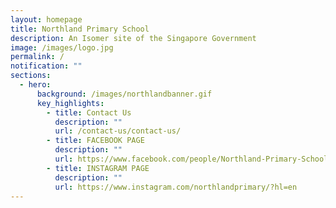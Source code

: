 ```yaml
---
layout: homepage
title: Northland Primary School
description: An Isomer site of the Singapore Government
image: /images/logo.jpg
permalink: /
notification: ""
sections:
  - hero:
      background: /images/northlandbanner.gif
      key_highlights:
        - title: Contact Us
          description: ""
          url: /contact-us/contact-us/
        - title: FACEBOOK PAGE
          description: ""
          url: https://www.facebook.com/people/Northland-Primary-School-Where-Exceptional-Learning-Occurs/100090592894337/
        - title: INSTAGRAM PAGE
          description: ""
          url: https://www.instagram.com/northlandprimary/?hl=en
---
```

